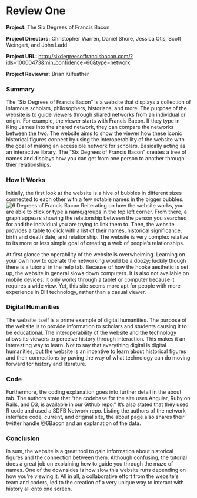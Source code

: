 # Review One
 
**Project:**
The Six Degrees of Francis Bacon
 
**Project Directors:** 
Christopher Warren, Daniel Shore, Jessica Otis, Scott Weingart, and John Ladd
 
**Project URL:**  http://sixdegreesoffrancisbacon.com/?ids=10000473&min_confidence=60&type=network
 
**Project Reviewer:**
Brian Kilfeather

### Summary

The “Six Degrees of Francis Bacon” is a website that displays a collection of infamous scholars, philosophers, historians, and more. The purpose of the website is to guide viewers through shared networks from an individual or origin. For example, the viewer starts with Francis Bacon. If they type in King James into the shared network, they can compare the networks between the two. The website aims to show the viewer how these iconic historical figures connect by using the interoperability of the website with the goal of making an accessible network for scholars. Basically acting as an interactive library. The “Six Degrees of Francis Bacon” creates a tree of names and displays how you can get from one person to another through thier relationships. 

### How It Works

Initially, the first look at the website is a hive of bubbles in different sizes connected to each other with a few notable names in the bigger bubbles.
![6 Degrees of Francis Bacon](https://bkilfeather.github.io/Brian-KilfeatherCNU/images/FrancisBacon.png)
Reiterating on how the website works, you are able to click or type a name/groups in the top left corner. From there, a graph appears showing the relationship between the person you searched for and the individual you are trying to link them to. Then, the website provides a table to click with a list of their names, historical significance, birth and death date, and relationship. The website is very complex relative to its more or less simple goal of creating a web of people’s relationships. 

At first glance the operability of the website is overwhelming. Learning on your own how to operate the networking would be a doozy; luckily though there is a tutorial in the help tab. Because of how the hooke aesthetic is set up, the website in general slows down computers. It is also not available on mobile devices. It only works through a tablet or computer because it requires a wide view. Yet, this site seems more apt for people with more experience in DH technology, rather than a casual viewer.  

### Digital Humanities

The website itself is a prime example of digital humanities. The purpose of the website is to provide information to scholars and students causing it to be educational. The interoperability of the website and the technology allows its viewers to perceive history through interaction. This makes it an interesting way to learn. Not to say that everything digital is digital humanities, but the website is an incentive to learn about historical figures and their connections by paving the way of what technology can do moving forward for history and literature. 

### Code

Furthermore, the coding explanation goes into further detail in the about tab. The authors state that “the codebase for the site uses Angular, Ruby on Rails, and D3, is available in our Github repo.” It’s also stated that they used R code and used a SDFB Network repo. Listing the authors of the network interface code, current, and original site, the about page also shares their twitter handle @6Bacon and an explanation of the data. 

### Conclusion

In sum, the website is a great tool to gain information about historical figures and the connection between them. Although confusing, the tutorial does a great job on explaining how to guide you through the maze of names. One of the downsides is how slow this website runs depending on how you’re viewing it. All in all, a collaborative effort from the website's team and coders, led to the creation of a very unique way to interact with history all onto one screen.
